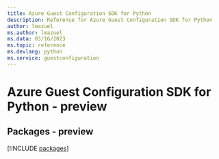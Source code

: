 ```yaml
---
title: Azure Guest Configuration SDK for Python
description: Reference for Azure Guest Configuration SDK for Python
author: lmazuel
ms.author: lmazuel
ms.data: 03/16/2023
ms.topic: reference
ms.devlang: python
ms.service: guestconfiguration
---
```

# Azure Guest Configuration SDK for Python - preview
## Packages - preview
[!INCLUDE [packages](guest-configuration-index.md)]